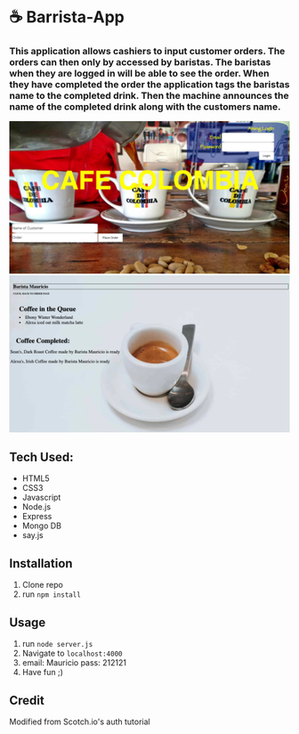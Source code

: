 #  ☕️ Barrista-App
### This application allows cashiers to input customer orders.  The orders can then only by accessed by baristas.  The baristas when they are logged in will be able to see the order.  When they have completed the order the application tags the baristas name to the completed drink.  Then the machine announces the name of the completed drink along with the customers name.

![alt text](barista/public/img/homepage-screenshot.png)
![alt text](barista/public/img/barrista-homePage-img.png)

## Tech Used:
- HTML5
- CSS3
- Javascript
- Node.js
- Express
- Mongo DB
- say.js

## Installation

1. Clone repo
2. run `npm install`

## Usage

1. run `node server.js`
2. Navigate to `localhost:4000`
3. email: Mauricio pass: 212121
3. Have fun ;)

## Credit

Modified from Scotch.io's auth tutorial
